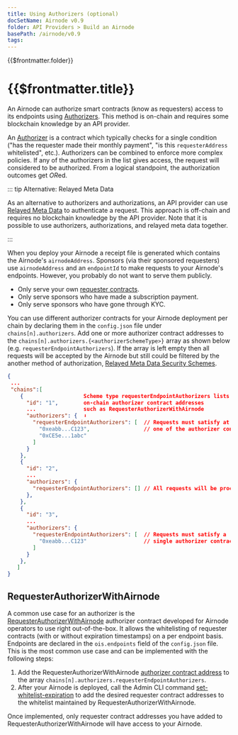 ```yaml
---
title: Using Authorizers (optional)
docSetName: Airnode v0.9
folder: API Providers > Build an Airnode
basePath: /airnode/v0.9
tags:
---
```


<TitleSpan>{{$frontmatter.folder}}</TitleSpan>

# {{$frontmatter.title}}

<VersionWarning/>

<TocHeader />
<TOC class="table-of-contents" :include-level="[2,3]" />

An Airnode can authorize smart contracts (know as requesters) access to its
endpoints using [Authorizers](../../../concepts/authorizers.md). This method is
on-chain and requires some blockchain knowledge by an API provider.

An [Authorizer](../../../concepts/authorizers.md) is a contract which typically
checks for a single condition ("has the requester made their monthly payment",
"is this `requesterAddress` whitelisted", etc.). Authorizers can be combined to
enforce more complex policies. If any of the authorizers in the list gives
access, the request will considered to be authorized. From a logical standpoint,
the authorization outcomes get *OR*ed.

::: tip Alternative: Relayed Meta Data

As an alternative to authorizers and authorizations, an API provider can use
[Relayed Meta Data](./api-security.md#relayed-meta-data-security-schemes) to
authenticate a request. This approach is off-chain and requires no blockchain
knowledge by the API provider. Note that it is possible to use authorizers,
authorizations, and relayed meta data together.

:::

When you deploy your Airnode a receipt file is generated which contains the
Airnode's `airnodeAddress`. Sponsors (via their sponsored requesters) use
`airnodeAddress` and an `endpointId` to make requests to your Airnode's
endpoints. However, you probably do not want to serve them publicly.

- Only serve your own
  [requester contracts](../../../grp-developers/requesters-sponsors.md).
- Only serve sponsors who have made a subscription payment.
- Only serve sponsors who have gone through KYC.

You can use different authorizer contracts for your Airnode deployment per chain
by declaring them in the `config.json` file under `chains[n].authorizers`. Add
one or more authorizer contract addresses to the
`chains[n].authorizers.{<authorizerSchemeType>}` array as shown below (e.g.
`requesterEndpointAuthorizers`). If the array is left empty then all requests
will be accepted by the Airnode but still could be filtered by the another
method of authorization,
[Relayed Meta Data Security Schemes](./api-security.md#relayed-meta-data-security-schemes).

```json
{
 ...
 "chains":[
    {                   Scheme type requesterEndpointAuthorizers lists
      "id": "1",        on-chain authorizer contract addresses
      ...               such as RequesterAuthorizerWithAirnode
      "authorizers": {  ⬇︎
        "requesterEndpointAuthorizers": [  // Requests must satisfy at least
          "0xeabb...C123",                 // one of the authorizer contracts
          "0xCE5e...1abc"
        ]
      }
    },
    {
      "id": "2",
      ...
      "authorizers": {
        "requesterEndpointAuthorizers": [] // All requests will be processed
      },
    },
    {
      "id": "3",
      ...
      "authorizers": {
        "requesterEndpointAuthorizers": [  // Requests must satisfy a
          "0xeabb...C123"                  // single authorizer contract
        ]
      }
    },
   ]
}
```

## RequesterAuthorizerWithAirnode

A common use case for an authorizer is the
[RequesterAuthorizerWithAirnode](../../../concepts/authorizers.md#requesterauthorizerwithairnode)
authorizer contract developed for Airnode operators to use right out-of-the-box.
It allows the whitelisting of requester contracts (with or without expiration
timestamps) on a per endpoint basis. Endpoints are declared in the
`ois.endpoints` field of the `config.json` file. This is the most common use
case and can be implemented with the following steps:

1. Add the RequesterAuthorizerWithAirnode
   [authorizer contract address](../../../reference/airnode-addresses.md#requesterauthorizerwithairnode)
   to the array `chains[n].authorizers.requesterEndpointAuthorizers`.
2. After your Airnode is deployed, call the Admin CLI command
   [set-whitelist-expiration](../../../reference/packages/admin-cli.md#set-whitelist-expiration)
   to add the desired requester contract addresses to the whitelist maintained
   by RequesterAuthorizerWithAirnode.

Once implemented, only requester contract addresses you have added to
RequesterAuthorizerWithAirnode will have access to your Airnode.
